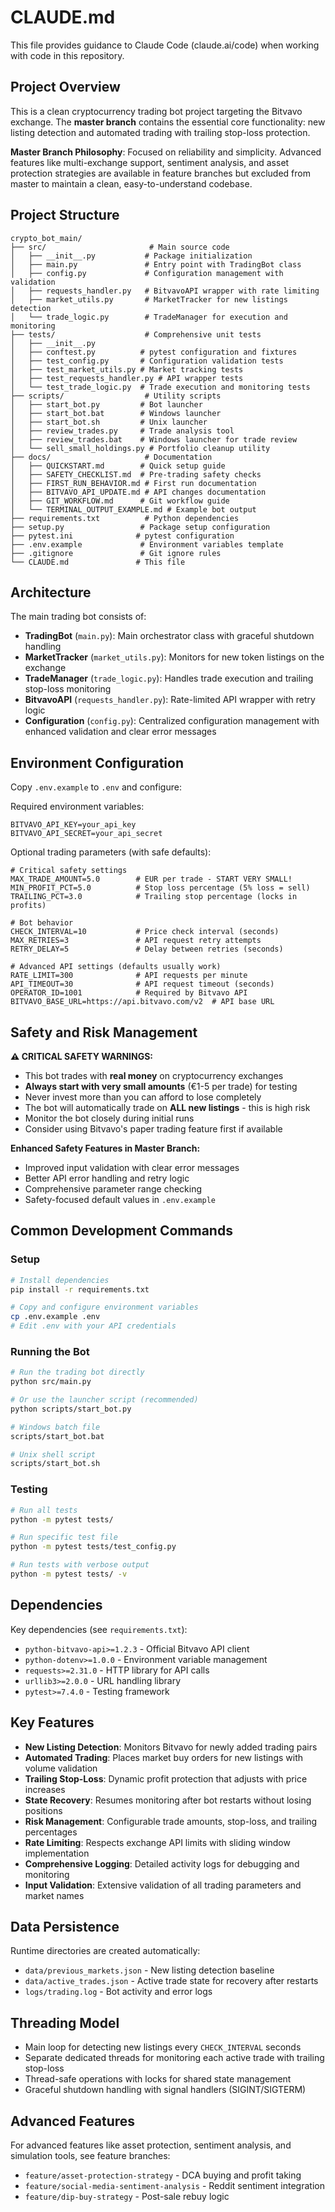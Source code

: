 # CLAUDE.md

This file provides guidance to Claude Code (claude.ai/code) when working with code in this repository.

## Project Overview

This is a clean cryptocurrency trading bot project targeting the Bitvavo exchange. The **master branch** contains the essential core functionality: new listing detection and automated trading with trailing stop-loss protection.

**Master Branch Philosophy**: Focused on reliability and simplicity. Advanced features like multi-exchange support, sentiment analysis, and asset protection strategies are available in feature branches but excluded from master to maintain a clean, easy-to-understand codebase.

## Project Structure

```
crypto_bot_main/
├── src/                       # Main source code
│   ├── __init__.py           # Package initialization
│   ├── main.py               # Entry point with TradingBot class
│   ├── config.py             # Configuration management with validation
│   ├── requests_handler.py   # BitvavoAPI wrapper with rate limiting
│   ├── market_utils.py       # MarketTracker for new listings detection
│   └── trade_logic.py        # TradeManager for execution and monitoring
├── tests/                    # Comprehensive unit tests
│   ├── __init__.py
│   ├── conftest.py          # pytest configuration and fixtures
│   ├── test_config.py       # Configuration validation tests
│   ├── test_market_utils.py # Market tracking tests
│   ├── test_requests_handler.py # API wrapper tests
│   └── test_trade_logic.py  # Trade execution and monitoring tests
├── scripts/                  # Utility scripts
│   ├── start_bot.py         # Bot launcher
│   ├── start_bot.bat        # Windows launcher
│   ├── start_bot.sh         # Unix launcher
│   ├── review_trades.py     # Trade analysis tool
│   ├── review_trades.bat    # Windows launcher for trade review
│   └── sell_small_holdings.py # Portfolio cleanup utility
├── docs/                     # Documentation
│   ├── QUICKSTART.md        # Quick setup guide
│   ├── SAFETY_CHECKLIST.md  # Pre-trading safety checks
│   ├── FIRST_RUN_BEHAVIOR.md # First run documentation
│   ├── BITVAVO_API_UPDATE.md # API changes documentation
│   ├── GIT_WORKFLOW.md      # Git workflow guide
│   └── TERMINAL_OUTPUT_EXAMPLE.md # Example bot output
├── requirements.txt          # Python dependencies
├── setup.py                 # Package setup configuration
├── pytest.ini              # pytest configuration
├── .env.example             # Environment variables template
├── .gitignore               # Git ignore rules
└── CLAUDE.md               # This file
```

## Architecture

The main trading bot consists of:

- **TradingBot** (`main.py`): Main orchestrator class with graceful shutdown handling
- **MarketTracker** (`market_utils.py`): Monitors for new token listings on the exchange
- **TradeManager** (`trade_logic.py`): Handles trade execution and trailing stop-loss monitoring
- **BitvavoAPI** (`requests_handler.py`): Rate-limited API wrapper with retry logic
- **Configuration** (`config.py`): Centralized configuration management with enhanced validation and clear error messages

## Environment Configuration

Copy `.env.example` to `.env` and configure:

Required environment variables:
```
BITVAVO_API_KEY=your_api_key
BITVAVO_API_SECRET=your_api_secret
```

Optional trading parameters (with safe defaults):
```
# Critical safety settings
MAX_TRADE_AMOUNT=5.0        # EUR per trade - START VERY SMALL!
MIN_PROFIT_PCT=5.0          # Stop loss percentage (5% loss = sell)
TRAILING_PCT=3.0            # Trailing stop percentage (locks in profits)

# Bot behavior
CHECK_INTERVAL=10           # Price check interval (seconds)
MAX_RETRIES=3               # API request retry attempts
RETRY_DELAY=5               # Delay between retries (seconds)

# Advanced API settings (defaults usually work)
RATE_LIMIT=300              # API requests per minute
API_TIMEOUT=30              # API request timeout (seconds)
OPERATOR_ID=1001            # Required by Bitvavo API
BITVAVO_BASE_URL=https://api.bitvavo.com/v2  # API base URL
```

## Safety and Risk Management

**⚠️ CRITICAL SAFETY WARNINGS:**
- This bot trades with **real money** on cryptocurrency exchanges
- **Always start with very small amounts** (€1-5 per trade) for testing
- Never invest more than you can afford to lose completely
- The bot will automatically trade on **ALL new listings** - this is high risk
- Monitor the bot closely during initial runs
- Consider using Bitvavo's paper trading feature first if available

**Enhanced Safety Features in Master Branch:**
- Improved input validation with clear error messages
- Better API error handling and retry logic  
- Comprehensive parameter range checking
- Safety-focused default values in `.env.example`

## Common Development Commands

### Setup
```bash
# Install dependencies
pip install -r requirements.txt

# Copy and configure environment variables
cp .env.example .env
# Edit .env with your API credentials
```

### Running the Bot
```bash
# Run the trading bot directly
python src/main.py

# Or use the launcher script (recommended)
python scripts/start_bot.py

# Windows batch file
scripts/start_bot.bat

# Unix shell script  
scripts/start_bot.sh
```

### Testing
```bash
# Run all tests
python -m pytest tests/

# Run specific test file
python -m pytest tests/test_config.py

# Run tests with verbose output
python -m pytest tests/ -v
```

## Dependencies

Key dependencies (see `requirements.txt`):
- `python-bitvavo-api>=1.2.3` - Official Bitvavo API client
- `python-dotenv>=1.0.0` - Environment variable management  
- `requests>=2.31.0` - HTTP library for API calls
- `urllib3>=2.0.0` - URL handling library
- `pytest>=7.4.0` - Testing framework

## Key Features

- **New Listing Detection**: Monitors Bitvavo for newly added trading pairs
- **Automated Trading**: Places market buy orders for new listings with volume validation
- **Trailing Stop-Loss**: Dynamic profit protection that adjusts with price increases
- **State Recovery**: Resumes monitoring after bot restarts without losing positions
- **Risk Management**: Configurable trade amounts, stop-loss, and trailing percentages
- **Rate Limiting**: Respects exchange API limits with sliding window implementation
- **Comprehensive Logging**: Detailed activity logs for debugging and monitoring
- **Input Validation**: Extensive validation of all trading parameters and market names

## Data Persistence

Runtime directories are created automatically:
- `data/previous_markets.json` - New listing detection baseline
- `data/active_trades.json` - Active trade state for recovery after restarts
- `logs/trading.log` - Bot activity and error logs

## Threading Model

- Main loop for detecting new listings every `CHECK_INTERVAL` seconds
- Separate dedicated threads for monitoring each active trade with trailing stop-loss
- Thread-safe operations with locks for shared state management
- Graceful shutdown handling with signal handlers (SIGINT/SIGTERM)

## Advanced Features

For advanced features like asset protection, sentiment analysis, and simulation tools, see feature branches:
- `feature/asset-protection-strategy` - DCA buying and profit taking
- `feature/social-media-sentiment-analysis` - Reddit sentiment integration
- `feature/dip-buy-strategy` - Post-sale rebuy logic